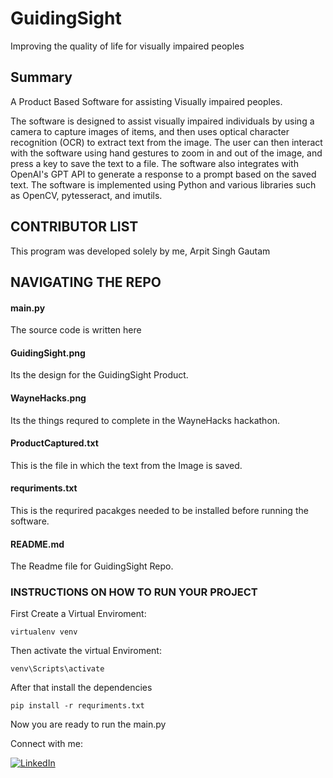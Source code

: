 # GuidingSight
Improving the quality of life for visually impaired peoples


## Summary
A Product Based Software for assisting Visually impaired peoples.

The software is designed to assist visually impaired individuals by using a camera to capture images of items, and then uses optical character recognition (OCR) to extract text from the image. The user can then interact with the software using hand gestures to zoom in and out of the image, and press a key to save the text to a file. The software also integrates with OpenAI's GPT API to generate a response to a prompt based on the saved text. The software is implemented using Python and various libraries such as OpenCV, pytesseract, and imutils.
## CONTRIBUTOR LIST

This program was developed solely by me, Arpit Singh Gautam
## NAVIGATING THE REPO

#### main.py 
The source code is written here
#### GuidingSight.png
Its the design for the GuidingSight Product.
#### WayneHacks.png
Its the things requred to complete in the WayneHacks hackathon.
#### ProductCaptured.txt
This is the file in which the text from the Image is saved.
#### requriments.txt
 This is the requrired pacakges needed to be installed before running the software.
#### README.md
The Readme file for GuidingSight Repo.

### INSTRUCTIONS ON HOW TO RUN YOUR PROJECT
First Create a Virtual Enviroment:
```
virtualenv venv
```
Then activate the virtual Enviroment:
```
venv\Scripts\activate
```
After that install the dependencies 
```
pip install -r requriments.txt
```
Now you are ready to run the main.py






Connect with me:    

[![LinkedIn][linkedin-shield]][linkedin-url]





<!-- MARKDOWN LINKS & IMAGES -->
<!-- https://www.markdownguide.org/basic-syntax/#reference-style-links -->
[contributors-shield]: https://img.shields.io/github/contributors/othneildrew/Best-README-Template.svg?style=for-the-badge
[contributors-url]: https://github.com/othneildrew/Best-README-Template/graphs/contributors
[forks-shield]: https://img.shields.io/github/forks/othneildrew/Best-README-Template.svg?style=for-the-badge
[forks-url]: https://github.com/othneildrew/Best-README-Template/network/members
[stars-shield]: https://img.shields.io/github/stars/othneildrew/Best-README-Template.svg?style=for-the-badge
[stars-url]: https://github.com/othneildrew/Best-README-Template/stargazers
[issues-shield]: https://img.shields.io/github/issues/othneildrew/Best-README-Template.svg?style=for-the-badge
[issues-url]: https://github.com/othneildrew/Best-README-Template/issues
[license-shield]: https://img.shields.io/github/license/othneildrew/Best-README-Template.svg?style=for-the-badge
[license-url]: https://github.com/othneildrew/Best-README-Template/blob/master/LICENSE.txt
[linkedin-shield]: https://img.shields.io/badge/-LinkedIn-black.svg?style=for-the-badge&logo=linkedin&colorB=555
[linkedin-url]: https://www.linkedin.com/in/arpitsinghgautam/
[product-screenshot]: images/screenshot.png
[Next.js]: https://img.shields.io/badge/next.js-000000?style=for-the-badge&logo=nextdotjs&logoColor=white
[Next-url]: https://nextjs.org/
[React.js]: https://img.shields.io/badge/React-20232A?style=for-the-badge&logo=react&logoColor=61DAFB
[React-url]: https://reactjs.org/
[Vue.js]: https://img.shields.io/badge/Vue.js-35495E?style=for-the-badge&logo=vuedotjs&logoColor=4FC08D
[Vue-url]: https://vuejs.org/
[Angular.io]: https://img.shields.io/badge/Angular-DD0031?style=for-the-badge&logo=angular&logoColor=white
[Angular-url]: https://angular.io/
[Svelte.dev]: https://img.shields.io/badge/Svelte-4A4A55?style=for-the-badge&logo=svelte&logoColor=FF3E00
[Svelte-url]: https://svelte.dev/
[Laravel.com]: https://img.shields.io/badge/Laravel-FF2D20?style=for-the-badge&logo=laravel&logoColor=white
[Laravel-url]: https://laravel.com
[Bootstrap.com]: https://img.shields.io/badge/Bootstrap-563D7C?style=for-the-badge&logo=bootstrap&logoColor=white
[Bootstrap-url]: https://getbootstrap.com
[JQuery.com]: https://img.shields.io/badge/jQuery-0769AD?style=for-the-badge&logo=jquery&logoColor=white
[JQuery-url]: https://jquery.com 
